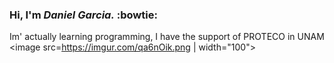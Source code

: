 ### Hi, I'm *Daniel Garcia.* :bowtie: 

Im' actually learning programming, I have the support of PROTECO in UNAM 
<image src=https://imgur.com/qa6nOik.png | width="100">
<!--
**DanielGarcia654/DanielGarcia654** is a ✨ _special_ ✨ repository because its `README.md` (this file) appears on your GitHub profile.

Here are some ideas to get you started:

- 🔭 I’m currently working on ...
- 🌱 I’m currently learning ...
- 👯 I’m looking to collaborate on ...
- 🤔 I’m looking for help with ...
- 💬 Ask me about ...
- 📫 How to reach me: ...
- 😄 Pronouns: ...
- ⚡ Fun fact: ...
-->
